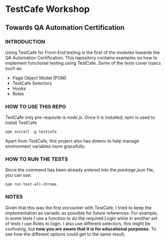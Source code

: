 # TestCafe Workshop 
## Towards QA Automation Certification

### INTRODUCTION

Using TestCafe for Front-End testing is the first of the modules towards the QA Automation Certification.
This repository contains examples on how to implement functional testing using TestCafe.
Some of the tests cover topics such as:

- Page Object Model (POM)
- TestCafe Selectors
- Hooks
- Roles

### HOW TO USE THIS REPO

TestCafe only pre-requisite is *node.js*. Once it is installed, npm is used to install TestCafe

`npm install -g testcafe`

Apart from TestCafe, this project also has dotenv to help manage environment variables more gracefully.

### HOW TO RUN THE TESTS

Since the command has been already entered into the *package.json* file, you can use:

`npm run test-all-chrome`

### NOTES

Given that this was the first encounter with TestCafe, I tried to keep the implementation as variadic as possible for future references.
For example, in some tests I use a function to do the required Login while in another set of tests I use Roles to login.
I also use different selectors, this might be confusing, but **now you are aware that it is for educational purposes.** To see how the different options could get to the same result.